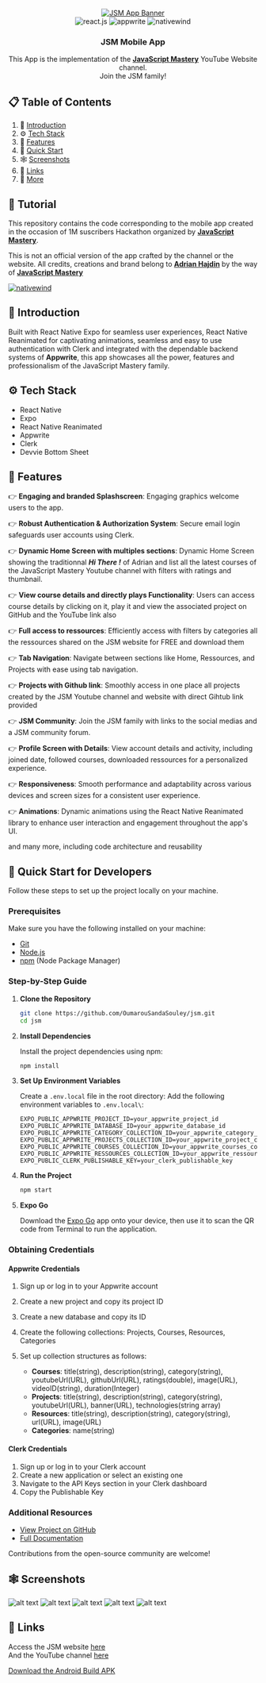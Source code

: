 <div align="center">
  <br />
    <a href="https://youtu.be/ZBCUegTZF7M?si=ubt0vk70lSjt6DCs" target="_blank">
      <img src="https://i.postimg.cc/CxDYH1cj/Java-Script-Mastery-App-README-1.png" alt="JSM App Banner">
    </a>
  <br />

  <div>
    <img src="https://img.shields.io/badge/-React_Native-black?style=for-the-badge&logoColor=white&logo=react&color=61DAFB" alt="react.js" />
    <img src="https://img.shields.io/badge/-Appwrite-black?style=for-the-badge&logoColor=white&logo=appwrite&color=FD366E" alt="appwrite" />
    <img src="https://img.shields.io/badge/Clerk-black?style=for-the-badge&logoColor=white&logo=clerk&color=06B6D4" alt="nativewind" />
  </div>

  <h3 align="center">JSM Mobile App</h3>

   <div align="center">
     This App is the implementation of the  <a href="https://www.youtube.com/@javascriptmastery/videos" target="_blank"><b>JavaScript Mastery</b></a> YouTube Website channel. <br /> Join the JSM family!
    </div>
</div>

## 📋 <a name="table">Table of Contents</a>

1. 🤖 [Introduction](#introduction)
2. ⚙️ [Tech Stack](#tech-stack)
3. 🔋 [Features](#features)
4. 🤸 [Quick Start](#quick-start)
5. 🕸️ [Screenshots](#snippets)
6. 🔗 [Links](#links)
7. 🚀 [More](#more)

## 🚨 Tutorial

This repository contains the code corresponding to the mobile app created in the occasion of 1M suscribers Hackathon organized by  <a href="https://www.youtube.com/@javascriptmastery/videos" target="_blank"><b>JavaScript Mastery</b></a>. 

This is not an official version of the app crafted by the channel or the website. All credits, creations and brand belong to <a href="https://www.github.com/adrianhajdin"><b>Adrian Hajdin</b></a> by the way of <a href="https://www.youtube.com/@javascriptmastery/videos" target="_blank"><b>JavaScript Mastery</b>

<a href="https://expo.dev/artifacts/eas/mPL9JLmXALPbYd1QvVaWPz.apk" target="_blank">    <img src="https://img.shields.io/badge/Download the Android Build App-black?style=for-the-badge&logoColor=white&logo=expo&color=06B6D4" alt="nativewind" /></a>

## <a name="introduction">🤖 Introduction</a>

Built with React Native Expo for seamless user experiences, React Native Reanimated for captivating animations, seamless and easy to use authentication with Clerk and integrated with the dependable backend systems of <b>Appwrite</b>, 
this app showcases all the power, features and professionalism of the JavaScript Mastery family.



## <a name="tech-stack">⚙️ Tech Stack</a>

- React Native
- Expo
- React Native Reanimated
- Appwrite
- Clerk
- Devvie Bottom Sheet

## <a name="features">🔋 Features</a>

👉 **Engaging and branded Splashscreen**: Engaging graphics welcome users to the app.

👉 **Robust Authentication & Authorization System**: Secure email login safeguards user accounts using Clerk.

👉 **Dynamic Home Screen with multiples sections**: Dynamic Home Screen showing the traditionnal ***Hi There !*** of Adrian and list all the latest courses of the JavaScript Mastery Youtube channel with filters with ratings and thumbnail.

👉 **View course details and directly plays  Functionality**: Users can access course details by clicking on it, play it and view the associated project on GitHub and the YouTube link also

👉 **Full access to ressources**: Efficiently access with filters by categories all the ressources shared on the JSM website for FREE and download them

👉 **Tab Navigation**: Navigate between sections like Home, Ressources, and Projects with ease using tab navigation.

👉 **Projects with Github link**: Smoothly access in one place all projects created by the JSM Youtube channel and website with direct Gihtub link provided

👉 **JSM Community**: Join the JSM family with links to the social medias and a JSM community forum.

👉 **Profile Screen with Details**: View account details and activity, including joined date, followed courses, downloaded ressources for a personalized experience.

👉 **Responsiveness**: Smooth performance and adaptability across various devices and screen sizes for a consistent user experience.

👉 **Animations**: Dynamic animations using the React Native Reanimated library to enhance user interaction and engagement throughout the app's UI.

and many more, including code architecture and reusability 

## <a name="quick-start">🚀 Quick Start for Developers</a>

Follow these steps to set up the project locally on your machine.

### Prerequisites

Make sure you have the following installed on your machine:

- [Git](https://git-scm.com/)
- [Node.js](https://nodejs.org/en)
- [npm](https://www.npmjs.com/) (Node Package Manager)

### Step-by-Step Guide

1. **Clone the Repository**

   ```bash
   git clone https://github.com/OumarouSandaSouley/jsm.git
   cd jsm
   ```

2. **Install Dependencies**

   Install the project dependencies using npm:

   ```bash
   npm install
   ```

3. **Set Up Environment Variables**

   Create a `.env.local` file in the root directory:
   Add the following environment variables to `.env.local\`:

   ```
   EXPO_PUBLIC_APPWRITE_PROJECT_ID=your_appwrite_project_id
   EXPO_PUBLIC_APPWRITE_DATABASE_ID=your_appwrite_database_id
   EXPO_PUBLIC_APPWRITE_CATEGORY_COLLECTION_ID=your_appwrite_category_collection_id
   EXPO_PUBLIC_APPWRITE_PROJECTS_COLLECTION_ID=your_appwrite_project_collection_id
   EXPO_PUBLIC_APPWRITE_C0URSES_COLLECTION_ID=your_appwrite_courses_collection_id
   EXPO_PUBLIC_APPWRITE_RESSOURCES_COLLECTION_ID=your_appwrite_ressources_collection_id
   EXPO_PUBLIC_CLERK_PUBLISHABLE_KEY=your_clerk_publishable_key
   ```

4. **Run the Project**

   ```bash
   npm start
   ```

5. **Expo Go**

   Download the [Expo Go](https://expo.dev/go) app onto your device, then use it to scan the QR code from Terminal to run the application.

### Obtaining Credentials

#### Appwrite Credentials

1. Sign up or log in to your Appwrite account
2. Create a new project and copy its project ID
3. Create a new database and copy its ID
4. Create the following collections: Projects, Courses, Resources, Categories
5. Set up collection structures as follows:

   - **Courses**: title(string), description(string), category(string), youtubeUrl(URL), githubUrl(URL), ratings(double), image(URL), videoID(string), duration(Integer)
   - **Projects**: title(string), description(string), category(string), youtubeUrl(URL), banner(URL), technologies(string array)
   - **Resources**: title(string), description(string), category(string), url(URL), image(URL)
   - **Categories**: name(string)

#### Clerk Credentials

1. Sign up or log in to your Clerk account
2. Create a new application or select an existing one
3. Navigate to the API Keys section in your Clerk dashboard
4. Copy the Publishable Key

### Additional Resources

- [View Project on GitHub](https://github.com/OumarouSandaSouley/jsm)
- [Full Documentation](https://github.com/OumarouSandaSouley/jsm/blob/main/README.md)

Contributions from the open-source community are welcome!




## <a name="screenshots">🕸️ Screenshots</a>
![alt text](gitimages/Screenshot_20241220-055035.png) 
![alt text](gitimages/Screenshot_20241220-060614.png)
![alt text](gitimages/Screenshot_20241220-060647.png)
![alt text](gitimages/Screenshot_20241220-060702.png)
![alt text](gitimages/Screenshot_20241220-060734.png)
## <a name="links">🔗 Links</a>

Access the JSM website [here](https://jsmastery.po) <br />
And the YouTube channel [here](https://www.youtube.com/@javascriptmastery)

[Download the Android Build APK](https://expo.dev/artifacts/eas/mPL9JLmXALPbYd1QvVaWPz.apk)
